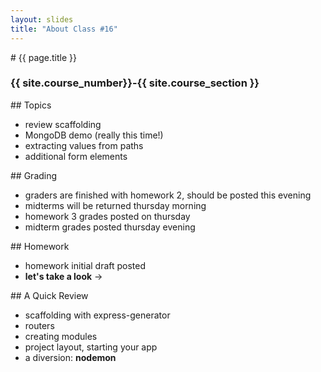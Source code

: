 ```yaml
---
layout: slides
title: "About Class #16"
---
```


<section markdown="block" class="intro-slide">
# {{ page.title }}

### {{ site.course_number}}-{{ site.course_section }}

<p><small></small></p>
</section>

<section markdown="block">
## Topics

* review scaffolding
* MongoDB demo (really this time!)
* extracting values from paths
* additional form elements
</section>

<section markdown="block">
## Grading

* graders are finished with homework 2, should be posted this evening
* midterms will be returned thursday morning
* homework 3 grades posted on thursday
* midterm grades posted thursday evening
</section>

<section markdown="block">
## Homework

* homework initial draft posted
* __let's take a look__ &rarr;
</section>

<section markdown="block">
## A Quick Review

* scaffolding with express-generator
* routers
* creating modules
* project layout, starting your app 
* a diversion: __nodemon__
</section>
